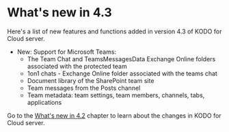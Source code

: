 # What's new in 4.3

Here's a list of new features and functions added in version 4.3 of KODO for Cloud server.

* New: Support for Microsoft Teams:
  * The Team Chat and TeamsMessagesData Exchange Online folders associated with the protected team
  * 1on1 chats - Exchange Online folder associated with the teams chat
  * Document library of the SharePoint team site
  * Team messages from the Posts channel
  * Team metadata: team settings, team members, channels, tabs, applications

Go to the [What's new in 4.2](https://storware.gitbook.io/kodo-for-cloud-office365/whats-new/whats-new-in-4.2) chapter to learn about the changes in KODO for Cloud server.

